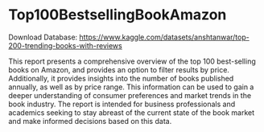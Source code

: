# Top100BestsellingBookAmazon
 
 Download Database:
 https://www.kaggle.com/datasets/anshtanwar/top-200-trending-books-with-reviews


This report presents a comprehensive overview of the top 100 best-selling books on Amazon, and provides an option to filter results by price. Additionally, it provides insights into the number of books published annually, as well as by price range. This information can be used to gain a deeper understanding of consumer preferences and market trends in the book industry. The report is intended for business professionals and academics seeking to stay abreast of the current state of the book market and make informed decisions based on this data.